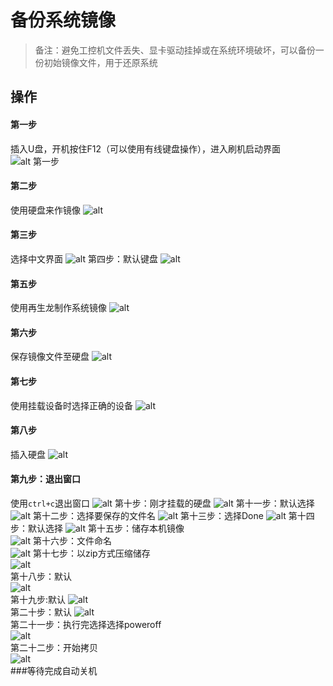 # 备份系统镜像
 
> 备注：避免工控机文件丢失、显卡驱动挂掉或在系统环境破坏，可以备份一份初始镜像文件，用于还原系统

## 操作
#### 第一步
插入U盘，开机按住F12（可以使用有线键盘操作），进入刷机启动界面
![alt 第一步](images/lQLPJwDCetAopwbNBD3NCGmwBeApK3fykssEPgo_EcB8AQ_2153_1085.png)
#### 第二步
使用硬盘来作镜像
![alt](images/lQLPJwospArGKAbNBG7NCEqwTvJWVkqz2FsEPgo_GgCFAQ_2122_1134.png)
#### 第三步
选择中文界面
![alt](images/lQLPJwdL8ziBiAbNBG_NCAewb7ZWChcktagEPgo_GcCyAQ_2055_1135.png)
第四步：默认键盘
![alt](images/5.png)
#### 第五步
使用再生龙制作系统镜像
![alt](images/8.png)
#### 第六步
保存镜像文件至硬盘
![alt](images/6.png)
#### 第七步
使用挂载设备时选择正确的设备
![alt](images/10.png)
#### 第八步
插入硬盘
![alt](images/0.png)
#### 第九步：退出窗口
使用`ctrl+c`退出窗口
![alt](images/l9.png)
第十步：刚才挂载的硬盘
![alt](images/E.png)
第十一步：默认选择
![alt](images/E09png.png)
第十二步：选择要保存的文件名
![alt](images/63.png)
第十三步：选择Done
![alt](images/D2.png)
第十四步：默认选择
![alt](images/76AE.png)
第十五步：储存本机镜像  
![alt](images/94D879.png)
第十六步：文件命名   
![alt](images/DC2EF.png)
第十七步：以zip方式压缩储存   
![alt](images/720q90g.jpg)  
第十八步：默认    
![alt](images/hh.jpg)  
第十九步:默认 
![alt](images/f.jpg)  
第二十步：默认 
![alt](images/g.jpg)  
第二十一步：执行完选择选择poweroff   
![alt](images/k.jpg)   
第二十二步：开始拷贝    
![alt](images/l.jpg)   
###等待完成自动关机